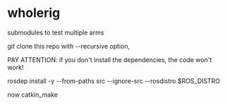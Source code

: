 # wholerig
submodules to test multiple arms

git clone this repo with --recursive option, 

PAY ATTENTION: if you don't install the dependencies, the code won't work!

rosdep install -y --from-paths src --ignore-src --rosdistro $ROS_DISTRO

now catkin_make
